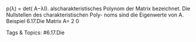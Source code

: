 p(λ) = det( A−λI).
alscharakteristisches Polynom der Matrix bezeichnet. Die Nullstellen des charakteristischen Poly-
noms sind die Eigenwerte von A.
Beispiel 6.17.Die Matrix A= 
2 0

   Tags & Topics:
   #6.17.Die